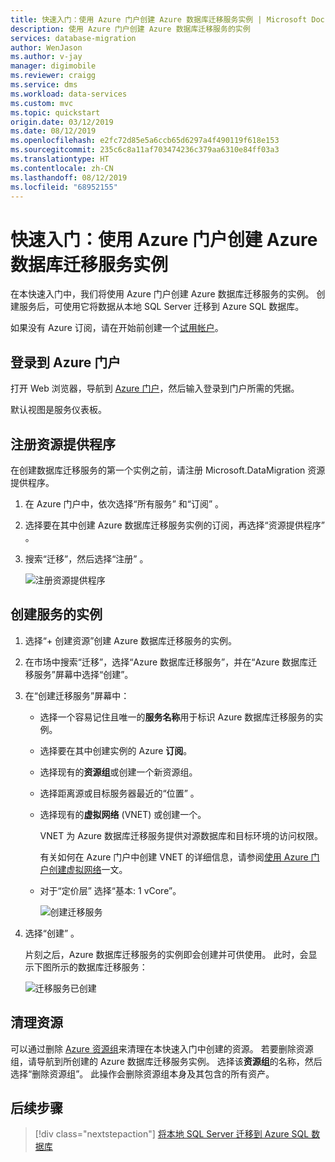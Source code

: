 ```yaml
---
title: 快速入门：使用 Azure 门户创建 Azure 数据库迁移服务实例 | Microsoft Docs
description: 使用 Azure 门户创建 Azure 数据库迁移服务的实例
services: database-migration
author: WenJason
ms.author: v-jay
manager: digimobile
ms.reviewer: craigg
ms.service: dms
ms.workload: data-services
ms.custom: mvc
ms.topic: quickstart
origin.date: 03/12/2019
ms.date: 08/12/2019
ms.openlocfilehash: e2fc72d85e5a6ccb65d6297a4f490119f618e153
ms.sourcegitcommit: 235c6c8a11af703474236c379aa6310e84ff03a3
ms.translationtype: HT
ms.contentlocale: zh-CN
ms.lasthandoff: 08/12/2019
ms.locfileid: "68952155"
---
```

# <a name="quickstart-create-an-instance-of-the-azure-database-migration-service-by-using-the-azure-portal"></a>快速入门：使用 Azure 门户创建 Azure 数据库迁移服务实例
在本快速入门中，我们将使用 Azure 门户创建 Azure 数据库迁移服务的实例。  创建服务后，可使用它将数据从本地 SQL Server 迁移到 Azure SQL 数据库。

如果没有 Azure 订阅，请在开始前创建一个[试用帐户](https://www.azure.cn/zh-cn/pricing/1rmb-trial-full/?form-type=identityauth)。

## <a name="log-in-to-the-azure-portal"></a>登录到 Azure 门户
打开 Web 浏览器，导航到 [Azure 门户](https://portal.azure.cn/)，然后输入登录到门户所需的凭据。

默认视图是服务仪表板。

## <a name="register-the-resource-provider"></a>注册资源提供程序
在创建数据库迁移服务的第一个实例之前，请注册 Microsoft.DataMigration 资源提供程序。

1. 在 Azure 门户中，依次选择“所有服务”  和“订阅”  。

2. 选择要在其中创建 Azure 数据库迁移服务实例的订阅，再选择“资源提供程序”  。

3. 搜索“迁移”，然后选择“注册”  。

    ![注册资源提供程序](media/quickstart-create-data-migration-service-portal/dms-register-provider.png)

## <a name="create-an-instance-of-the-service"></a>创建服务的实例
1. 选择“+ 创建资源”创建 Azure 数据库迁移服务的实例。 

2. 在市场中搜索“迁移”，选择“Azure 数据库迁移服务”，并在“Azure 数据库迁移服务”屏幕中选择“创建”。   

3. 在“创建迁移服务”屏幕中：  

    - 选择一个容易记住且唯一的**服务名称**用于标识 Azure 数据库迁移服务的实例。
    - 选择要在其中创建实例的 Azure **订阅**。
    - 选择现有的**资源组**或创建一个新资源组。
    - 选择距离源或目标服务器最近的“位置”  。
    - 选择现有的**虚拟网络** (VNET) 或创建一个。

        VNET 为 Azure 数据库迁移服务提供对源数据库和目标环境的访问权限。

        有关如何在 Azure 门户中创建 VNET 的详细信息，请参阅[使用 Azure 门户创建虚拟网络](/virtual-network/quick-create-portal)一文。

    - 对于“定价层”  选择“基本: 1 vCore”。

        ![创建迁移服务](media/quickstart-create-data-migration-service-portal/dms-create-service1.png)

4. 选择“创建”  。

    片刻之后，Azure 数据库迁移服务的实例即会创建并可供使用。 此时，会显示下图所示的数据库迁移服务：

    ![迁移服务已创建](media/quickstart-create-data-migration-service-portal/dms-service-created.png)

## <a name="clean-up-resources"></a>清理资源
可以通过删除 [Azure 资源组](../azure-resource-manager/resource-group-overview.md)来清理在本快速入门中创建的资源。 若要删除资源组，请导航到所创建的 Azure 数据库迁移服务实例。 选择该**资源组**的名称，然后选择“删除资源组”。  此操作会删除资源组本身及其包含的所有资产。

## <a name="next-steps"></a>后续步骤
> [!div class="nextstepaction"]
> [将本地 SQL Server 迁移到 Azure SQL 数据库](tutorial-sql-server-to-azure-sql.md)